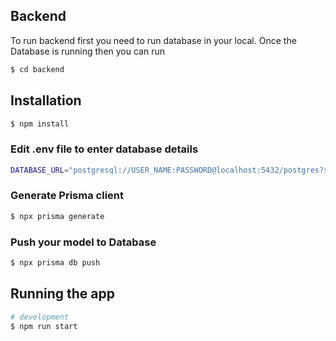 ## Backend
To run backend first you need to run database in your local.
Once the Database is running then you can run

```bash
$ cd backend
```

## Installation

```bash
$ npm install
```


### Edit .env file to enter database details 
```bash
DATABASE_URL="postgresql://USER_NAME:PASSWORD@localhost:5432/postgres?schema=public"
```

### Generate Prisma client
```bash
$ npx prisma generate
```


### Push your model to Database
```bash
$ npx prisma db push
```

## Running the app
```bash
# development
$ npm run start
```







